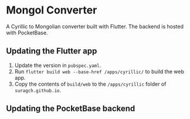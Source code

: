 # Mongol Converter

A Cyrillic to Mongolian converter built with Flutter. The backend is hosted with PocketBase.

## Updating the Flutter app

1. Update the version in `pubspec.yaml`.
2. Run `flutter build web --base-href /apps/cyrillic/` to build the web app.
3. Copy the contents of `build/web` to the `/apps/cyrillic` folder of `suragch.github.io`.

## Updating the PocketBase backend


